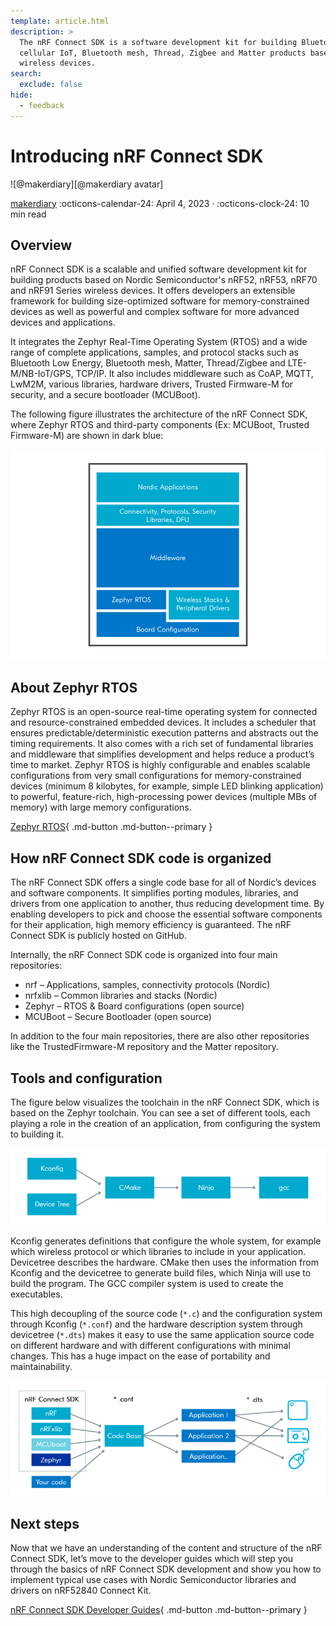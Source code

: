 ```yaml
---
template: article.html
description: >
  The nRF Connect SDK is a software development kit for building Bluetooth Low Energy, Wi-Fi,
  cellular IoT, Bluetooth mesh, Thread, Zigbee and Matter products based on Nordic Semiconductor's
  wireless devices.
search:
  exclude: false
hide:
  - feedback
---
```


# Introducing nRF Connect SDK

<aside class="mdx-author" markdown>
![@makerdiary][@makerdiary avatar]

<span>[makerdiary]</span>
<span>
:octicons-calendar-24: April 4, 2023 ·
:octicons-clock-24: 10 min read
</span>
</aside>

[makerdiary]: https://makerdiary.com
[@makerdiary avatar]: https://avatars.githubusercontent.com/u/8767354

## Overview

nRF Connect SDK is a scalable and unified software development kit for building products based on Nordic Semiconductor's nRF52, nRF53, nRF70 and nRF91 Series wireless devices. It offers developers an extensible framework for building size-optimized software for memory-constrained devices as well as powerful and complex software for more advanced devices and applications.

It integrates the Zephyr Real-Time Operating System (RTOS) and a wide range of complete applications, samples, and protocol stacks such as Bluetooth Low Energy, Bluetooth mesh, Matter, Thread/Zigbee and LTE-M/NB-IoT/GPS, TCP/IP. It also includes middleware such as CoAP, MQTT, LwM2M, various libraries, hardware drivers, Trusted Firmware-M for security, and a secure bootloader (MCUBoot).

The following figure illustrates the architecture of the nRF Connect SDK, where Zephyr RTOS and third-party components (Ex: MCUBoot, Trusted Firmware-M) are shown in dark blue:

![](../assets/images/ncs-arch.png)

## About Zephyr RTOS

Zephyr RTOS is an open-source real-time operating system for connected and resource-constrained embedded devices. It includes a scheduler that ensures predictable/deterministic execution patterns and abstracts out the timing requirements. It also comes with a rich set of fundamental libraries and middleware that simplifies development and helps reduce a product’s time to market. Zephyr RTOS is highly configurable and enables scalable configurations from very small configurations for memory-constrained devices (minimum 8 kilobytes, for example, simple LED blinking application) to powerful, feature-rich, high-processing power devices (multiple MBs of memory) with large memory configurations.

[Zephyr RTOS](https://www.zephyrproject.org/){ .md-button .md-button--primary }

## How nRF Connect SDK code is organized

The nRF Connect SDK offers a single code base for all of Nordic’s devices and software components. It simplifies porting modules, libraries, and drivers from one application to another, thus reducing development time. By enabling developers to pick and choose the essential software components for their application, high memory efficiency is guaranteed. The nRF Connect SDK is publicly hosted on GitHub.

Internally, the nRF Connect SDK code is organized into four main repositories:

- nrf – Applications, samples, connectivity protocols (Nordic)
- nrfxlib – Common libraries and stacks (Nordic)
- Zephyr – RTOS & Board configurations (open source)
- MCUBoot – Secure Bootloader (open source)

In addition to the four main repositories, there are also other repositories like the TrustedFirmware-M repository and the Matter repository.

## Tools and configuration

The figure below visualizes the toolchain in the nRF Connect SDK, which is based on the Zephyr toolchain. You can see a set of different tools, each playing a role in the creation of an application, from configuring the system to building it.

![](../assets/images/ncs_build_process.png)

Kconfig generates definitions that configure the whole system, for example which wireless protocol or which libraries to include in your application. Devicetree describes the hardware. CMake then uses the information from Kconfig and the devicetree to generate build files, which Ninja will use to build the program. The GCC compiler system is used to create the executables.

This high decoupling of the source code (`*.c`) and the configuration system through Kconfig (`*.conf`) and the hardware description system through devicetree (`*.dts`) makes it easy to use the same application source code on different hardware and with different configurations with minimal changes. This has a huge impact on the ease of portability and maintainability.

![](../assets/images/ncs_app_build_process.png)

## Next steps

Now that we have an understanding of the content and structure of the nRF Connect SDK, let’s move to the developer guides which will step you through the basics of nRF Connect SDK development and show you how to implement typical use cases with Nordic Semiconductor libraries and drivers on nRF52840 Connect Kit.

[nRF Connect SDK Developer Guides](../guides/ncs/index.md){ .md-button .md-button--primary }
